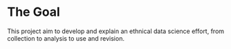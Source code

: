 # The Goal

This project aim to develop and explain an ethnical data science effort, from collection to analysis to use and revision.


```{tableofcontents} 
```

